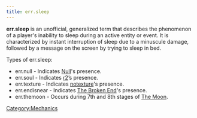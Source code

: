 ```yaml
---
title: err.sleep
---
```


**err.sleep** is an unofficial, generalized term that describes the
phenomenon of a player's inability to sleep during an active entity or
event. It is characterized by instant interruption of sleep due to a
minuscule damage, followed by a message on the screen by trying to sleep
in bed.

Types of err.sleep:

  - err.null - Indicates [Null](Null "wikilink")'s presence.
  - err.soul - Indicates [r2](r2 "wikilink")’s presence.
  - err.texture - Indicates [notexture](notexture "wikilink")'s
    presence.
  - err.endisnear - Indicates [The Broken
    End](The_Broken_End "wikilink")'s presence.
  - err.themoon - Occurs during 7th and 8th stages of [The
    Moon](The_Moon "wikilink").

[Category:Mechanics](Category:Mechanics "wikilink")
